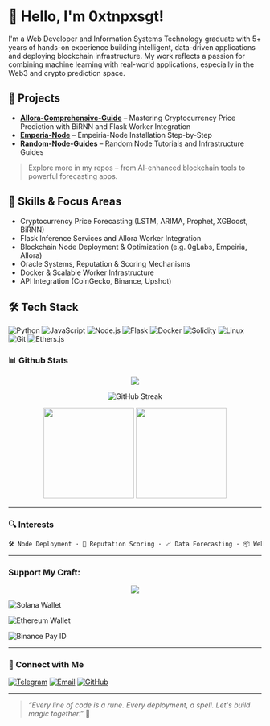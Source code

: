# 👋 Hello, I'm 0xtnpxsgt!

I'm a Web Developer and Information Systems Technology graduate with 5+ years of hands-on experience building intelligent, data-driven applications and deploying blockchain infrastructure. My work reflects a passion for combining machine learning with real-world applications, especially in the Web3 and crypto prediction space.

## 🚀 Projects

- **[Allora-Comprehensive-Guide](https://github.com/0xtnpxsgt/Allora-Comprehensive-Guide)** – Mastering Cryptocurrency Price Prediction with BiRNN and Flask Worker Integration
- **[Emperia-Node](https://github.com/0xtnpxsgt/Empeiria-Node-Setup)** – Empeiria-Node Installation Step-by-Step
- **[Random-Node-Guides](https://github.com/0xtnpxsgt/randomnodes)** – Random Node Tutorials and Infrastructure Guides

> Explore more in my repos – from AI-enhanced blockchain tools to powerful forecasting apps.

## 🧠 Skills & Focus Areas

- Cryptocurrency Price Forecasting (LSTM, ARIMA, Prophet, XGBoost, BiRNN)
- Flask Inference Services and Allora Worker Integration
- Blockchain Node Deployment & Optimization (e.g. 0gLabs, Empeiria, Allora)
- Oracle Systems, Reputation & Scoring Mechanisms
- Docker & Scalable Worker Infrastructure
- API Integration (CoinGecko, Binance, Upshot)

## 🛠️ Tech Stack

![Python](https://img.shields.io/badge/-Python-black?style=flat-square&logo=python)
![JavaScript](https://img.shields.io/badge/-JavaScript-black?style=flat-square&logo=javascript)
![Node.js](https://img.shields.io/badge/-Node.js-black?style=flat-square&logo=node.js)
![Flask](https://img.shields.io/badge/-Flask-black?style=flat-square&logo=flask)
![Docker](https://img.shields.io/badge/-Docker-black?style=flat-square&logo=docker)
![Solidity](https://img.shields.io/badge/-Solidity-black?style=flat-square&logo=solidity)
![Linux](https://img.shields.io/badge/-Linux-black?style=flat-square&logo=linux)
![Git](https://img.shields.io/badge/-Git-black?style=flat-square&logo=git)
![Ethers.js](https://img.shields.io/badge/-Ethers.js-purple?style=flat-square)

### 📊 Github Stats
<p align="center">
<img src="https://readme-typing-svg.herokuapp.com?font=JetBrains+Mono&color=39FF14&pause=1000&center=true&vCenter=true&width=435&lines=Web3+Developer;ML+Engineer;Node+Infra+Specialist&background=00000000" />
</p>
</p>
<p align="center">
  <img src="https://github-readme-streak-stats.herokuapp.com/?user=0xtnpxsgt&theme=tokyonight" alt="GitHub Streak"/>
</p>

<p align="center">
  <img height="180" src="https://github-readme-stats.vercel.app/api?username=0xtnpxsgt&show_icons=true&theme=tokyonight" />
  <img height="180" src="https://github-readme-stats.vercel.app/api/top-langs?username=0xtnpxsgt&layout=compact&theme=tokyonight" />
</p>

---

### 🔍 Interests

```txt
🛠 Node Deployment · 🔐 Reputation Scoring · 📈 Data Forecasting · 📦 Web3 APIs · 👾 Hacktivity
```
---
### Support My Craft:
<p align="center">
<img src="https://readme-typing-svg.herokuapp.com?font=JetBrains+Mono&color=FFD700&pause=1000&center=true&vCenter=true&width=435&lines=Buy+Me+Coffee&background=00000000" />
</p>
<p align="left">
  <img src="https://img.shields.io/badge/SOL-H6zFVqFtB9JXejSAMwPS7eKKqxPWVQDxpqhRyoi2Xw74-9B59B6.svg?&style=for-the-badge&logo=solana&logoColor=9B59B6" alt="Solana Wallet"/>
</p>
<p align="left">
  <img src="https://img.shields.io/badge/ETH-0x22Ca00129b6e9577Ff195801560A154C92C43554-informational.svg?&style=for-the-badge&color=blue" alt="Ethereum Wallet"/>
</p>
<p align="left">
  <img src="https://img.shields.io/badge/BINANCE_PAY_ID_:_65642518-000033.svg?&style=for-the-badge&logo=GitHub-Sponsors&logoColor=FF8C00&color=gold" alt="Binance Pay ID"/>
</p>

---

### 🤝 Connect with Me
[![Telegram](https://img.shields.io/badge/-Telegram-2CA5E0?style=flat-square&logo=telegram&logoColor=white)](https://t.me/tnpxsgt)
[![Email](https://img.shields.io/badge/-Email-D14836?style=flat-square&logo=gmail&logoColor=white)](mailto:denyxvillavon@gmail.com)
[![GitHub](https://img.shields.io/badge/-GitHub-black?style=flat-square&logo=github)](https://github.com/0xtnpxsgt)

---

> *“Every line of code is a rune. Every deployment, a spell. Let's build magic together.”* 🔮
